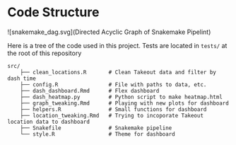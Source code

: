# Code Structure

![snakemake_dag.svg](Directed Acyclic Graph of Snakemake Pipelint)

Here is a tree of the code used in this project. Tests are located in `tests/` at the root of this repository

```
src/              
    ├── clean_locations.R       # Clean Takeout data and filter by dash time
    ├── config.R                # File with paths to data, etc.
    ├── dash_dashboard.Rmd      # Flex dashboard
    ├── dash_heatmap.py         # Python script to make heatmap.html
    ├── graph_tweaking.Rmd      # Playing with new plots for dashboard
    ├── helpers.R               # Small functions for dashboard
    ├── location_tweaking.Rmd   # Trying to incoporate Takeout location data to dashboard
    ├── Snakefile               # Snakemake pipeline
    └── style.R                 # Theme for dashboard 

```